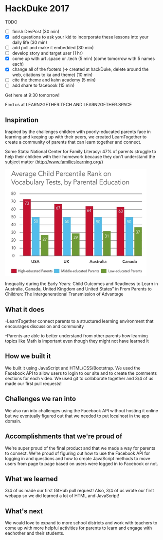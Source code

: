 # HackDuke 2017

TODO
- [ ] finish DevPost (30 min)
- [x] add questions to ask your kid to incorporate these lessons into your daily life (30 min)
- [ ] add poll and make it embedded (30 min)
- [ ] develop story and target user (1 hr)
- [x] come up with url .space or .tech (5 min) (come tomorrow with 5 names each)
- [x] change all of the footers (-> created at hackDuke, delete around the web, citations to ka and theme) (10 min)
- [ ] cite the theme and kahn academy (5 min)
- [ ] add share to facebook (15 min)

Get here at 9:30 tomorrow!

Find us at LEARN2GETHER.TECH AND LEARN2GETHER.SPACE

## Inspiration

Inspired by the challenges children with poorly-educated parents face in learning and keeping up with their peers, we created LearnTogether to create a community of parents that can learn together and connect.

Some Stats:
National Center for Family Literacy: 47% of parents struggle to help their children with their homework because they don't understand the subject matter (http://www.familieslearning.org/)

![alt text](https://github.com/mrw436/HackDuke17-Website/blob/master/stats.png "")

Inequality during the Early Years: Child Outcomes and Readiness to Learn in Australia, Canada, United Kingdom and United States” in From Parents to Children: The Intergenerational Transmission of Advantage

## What it does

-LearnTogether connect parents to a structured learning environment that encourages discussion and community

-Parents are able to better understand from other parents how learning topics like Math is important even though they might not have learned it

## How we built it

We built it using JavaScript and HTML/CSS/Bootstrap. We used the Facebook API to allow users to login to our site and to create the comments sections for each video. We used git to collaborate together and 3/4 of us made our first pull requests!

## Challenges we ran into

 We also ran into challenges using the Facebook API without hosting it online but we eventually figured out that we needed to put localhost in the app domain.

## Accomplishments that we're proud of

We're super proud of the final product and that we made a way for parents to connect. We're proud of figuring out how to use the Facebook API for logging in and questions and how to create JavaScript methods to move users from page to page based on users were logged in to Facebook or not.

## What we learned

3/4 of us made our first GitHub pull request! Also, 3/4 of us wrote our first webapp so we did learned a lot of HTML and JavaScript!

## What's next

We would love to expand to more school districts and work with teachers to come up with more helpful activities for parents to learn and engage with eachother and their students.

